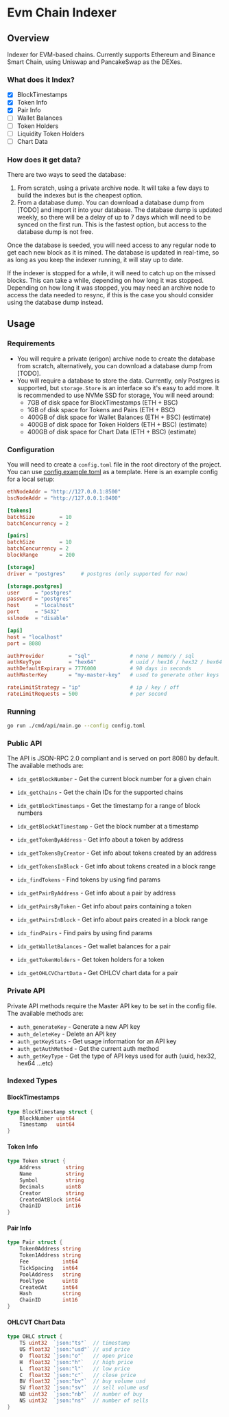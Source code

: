 # Evm Chain Indexer

## Overview

Indexer for EVM-based chains.
Currently supports Ethereum and Binance Smart Chain, using Uniswap and PancakeSwap as the DEXes.

### What does it Index?

- [x] BlockTimestamps
- [x] Token Info
- [x] Pair Info
- [ ] Wallet Balances
- [ ] Token Holders
- [ ] Liquidity Token Holders
- [ ] Chart Data

### How does it get data?

There are two ways to seed the database:

1. From scratch, using a private archive node. It will take a few days to build the indexes but is the cheapest option.
2. From a database dump. You can download a database dump from [TODO] and import it into your database. The database dump is updated weekly, so there will be a delay of up to 7 days which will need to be synced on the first run. This is the fastest option, but access to the database dump is not free.

Once the database is seeded, you will need access to any regular node to get each new block as it is mined. The database is updated in real-time, so as long as you keep the indexer running, it will stay up to date.

If the indexer is stopped for a while, it will need to catch up on the missed blocks. This can take a while, depending on how long it was stopped. Depending on how long it was stopped, you may need an archive node to access the data needed to resync, if this is the case you should consider using the database dump instead.

## Usage

### Requirements

- You will require a private (erigon) archive node to create the database from scratch, alternatively, you can download a database dump from [TODO].
- You will require a database to store the data. Currently, only Postgres is supported, but `storage.Store` is an interface so it's easy to add more.
  It is recommended to use NVMe SSD for storage, You will need around:
  - 7GB of disk space for BlockTimestamps (ETH + BSC)
  - 1GB of disk space for Tokens and Pairs (ETH + BSC)
  - 400GB of disk space for Wallet Balances (ETH + BSC) (estimate)
  - 400GB of disk space for Token Holders (ETH + BSC) (estimate)
  - 400GB of disk space for Chart Data (ETH + BSC) (estimate)

### Configuration

You will need to create a `config.toml` file in the root directory of the project. You can use [config.example.toml](config.example.toml) as a template.
Here is an example config for a local setup:

```toml
ethNodeAddr = "http://127.0.0.1:8500"
bscNodeAddr = "http://127.0.0.1:8400"

[tokens]
batchSize 		 = 10
batchConcurrency = 2

[pairs]
batchSize		 = 10
batchConcurrency = 2
blockRange		 = 200

[storage]
driver = "postgres"		# postgres (only supported for now)

[storage.postgres]
user	 = "postgres"
password = "postgres"
host	 = "localhost"
port	 = "5432"
sslmode  = "disable"

[api]
host = "localhost"
port = 8080

authProvider	    = "sql"			    # none / memory / sql
authKeyType		    = "hex64"		    # uuid / hex16 / hex32 / hex64 / hex128 / hex256
authDefaultExpirary = 7776000 		    # 90 days in seconds
authMasterKey 		= "my-master-key"   # used to generate other keys

rateLimitStrategy = "ip" 			    # ip / key / off
rateLimitRequests = 500				    # per second

```

### Running

```bash
go run ./cmd/api/main.go --config config.toml
```

### Public API

The API is JSON-RPC 2.0 compliant and is served on port 8080 by default.
The available methods are:

- `idx_getBlockNumber` - Get the current block number for a given chain
- `idx_getChains` - Get the chain IDs for the supported chains

- `idx_getBlockTimestamps` - Get the timestamp for a range of block numbers
- `idx_getBlockAtTimestamp` - Get the block number at a timestamp

- `idx_getTokenByAddress` - Get info about a token by address
- `idx_getTokensByCreator` - Get info about tokens created by an address
- `idx_getTokensInBlock` - Get info about tokens created in a block range
- `idx_findTokens` - Find tokens by using find params

- `idx_getPairByAddress` - Get info about a pair by address
- `idx_getPairsByToken` - Get info about pairs containing a token
- `idx_getPairsInBlock` - Get info about pairs created in a block range
- `idx_findPairs` - Find pairs by using find params

- `idx_getWalletBalances` - Get wallet balances for a pair

- `idx_getTokenHolders` - Get token holders for a token

- `idx_getOHLCVChartData` - Get OHLCV chart data for a pair

### Private API

Private API methods require the Master API key to be set in the config file.
The available methods are:

- `auth_generateKey` - Generate a new API key
- `auth_deleteKey` - Delete an API key
- `auth_getKeyStats` - Get usage information for an API key
- `auth_getAuthMethod` - Get the current auth method
- `auth_getKeyType` - Get the type of API keys used for auth (uuid, hex32, hex64 ...etc)

### Indexed Types

#### BlockTimestamps

```go
type BlockTimestamp struct {
	BlockNumber uint64
	Timestamp   uint64
}
```

#### Token Info

```go
type Token struct {
	Address        string
	Name           string
	Symbol         string
	Decimals       uint8
	Creator        string
	CreatedAtBlock int64
	ChainID        int16
}
```

#### Pair Info

```go
type Pair struct {
	Token0Address string
	Token1Address string
	Fee           int64
	TickSpacing   int64
	PoolAddress   string
	PoolType      uint8
	CreatedAt     int64
	Hash          string
	ChainID       int16
}
```

#### OHLCVT Chart Data

```go
type OHLC struct {
	TS uint32  `json:"ts"`  // timestamp
	US float32 `json:"usd"` // usd price
	O  float32 `json:"o"`   // open price
	H  float32 `json:"h"`   // high price
	L  float32 `json:"l"`   // low price
	C  float32 `json:"c"`   // close price
	BV float32 `json:"bv"`  // buy volume usd
	SV float32 `json:"sv"`  // sell volume usd
	NB uint32  `json:"nb"`  // number of buy
	NS uint32  `json:"ns"`  // number of sells
}
```
